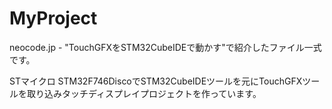 # MyProject

neocode.jp - "TouchGFXをSTM32CubeIDEで動かす"で紹介したファイル一式です。

STマイクロ STM32F746DiscoでSTM32CubeIDEツールを元にTouchGFXツールを取り込みタッチディスプレイプロジェクトを作っています。
